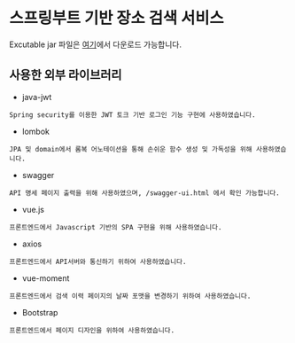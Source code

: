 # 스프링부트 기반 장소 검색 서비스

Excutable jar 파일은 [여기](https://github.com/BeingApple/searchPlace-SpringBoot/raw/master/springboot-webservice-1.0-SNAPSHOT.jar)에서 다운로드 가능합니다.

## 사용한 외부 라이브러리
* java-jwt
<pre><code>Spring security를 이용한 JWT 토크 기반 로그인 기능 구현에 사용하였습니다.</code></pre>
* lombok
<pre><code>JPA 및 domain에서 롬복 어노테이션을 통해 손쉬운 함수 생성 및 가독성을 위해 사용하였습니다.</code></pre>
* swagger
<pre><code>API 명세 페이지 출력을 위해 사용하였으며, /swagger-ui.html 에서 확인 가능합니다. </code></pre>
* vue.js
<pre><code>프론트엔드에서 Javascript 기반의 SPA 구현을 위해 사용하였습니다.</code></pre>
* axios
<pre><code>프론트엔드에서 API서버와 통신하기 위하여 사용하였습니다.</code></pre>
* vue-moment
<pre><code>프론트엔드에서 검색 이력 페이지의 날짜 포맷을 변경하기 위하여 사용하였습니다.</code></pre>
* Bootstrap
<pre><code>프론트엔드에서 페이지 디자인을 위하여 사용하였습니다.</code></pre>
